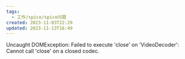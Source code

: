 ```yaml
---
tags:
  - 工作/spice/spice问题
created: 2023-11-03T22:29
updated: 2023-11-13T16:49
---
```

Uncaught DOMException: Failed to execute 'close' on 'VideoDecoder': Cannot call 'close' on a closed codec.